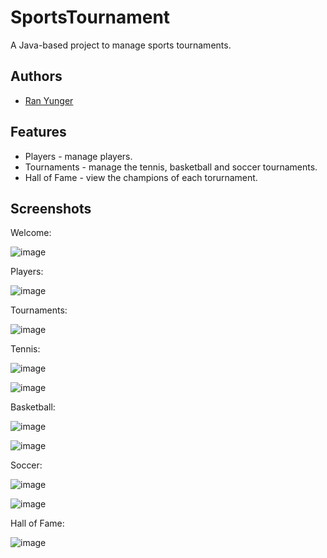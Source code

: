 # SportsTournament

A Java-based project to manage sports tournaments.

## Authors

- [Ran Yunger](https://github.com/RanYunger)
 
## Features

- Players - manage players.
- Tournaments - manage the tennis, basketball and soccer tournaments.
- Hall of Fame - view the champions of each torurnament.

## Screenshots

Welcome:

![image](https://user-images.githubusercontent.com/62587988/213862646-cbcbfdc7-3082-47c7-9e1e-063e36044821.png)

Players:

![image](https://user-images.githubusercontent.com/62587988/213862655-0c83e1f9-98a3-4b61-a422-cdb406de163d.png)

Tournaments:

![image](https://user-images.githubusercontent.com/62587988/213862666-cca6c384-be7b-46a1-9fd2-f8f83bf09b9a.png)

Tennis:

![image](https://user-images.githubusercontent.com/62587988/213862692-698b010d-ecde-4100-8552-3cde671701ae.png)

![image](https://user-images.githubusercontent.com/62587988/213862699-7340f2cd-dc4a-486a-bca2-91fcad25f25a.png)

Basketball:

![image](https://user-images.githubusercontent.com/62587988/213862718-87622816-5b4c-4c83-9244-1e1f7e2b54df.png)

![image](https://user-images.githubusercontent.com/62587988/213862721-1a884e5a-fb5c-4874-87b7-74296d3f4b10.png)

Soccer:

![image](https://user-images.githubusercontent.com/62587988/213862733-923a8e67-83e8-4912-95fb-8d0602e305cb.png)

![image](https://user-images.githubusercontent.com/62587988/213862740-e09a5164-192e-47ce-ae42-f954c7367baa.png)

Hall of Fame:

![image](https://user-images.githubusercontent.com/62587988/213862750-1df18fba-f1cc-40f6-a235-22e103a4f48a.png)
